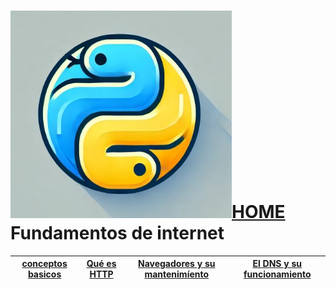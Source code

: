 # [![icono python](./images/iconPython.jpg)HOME](./README.md) <br> Fundamentos de internet

| [conceptos basicos](./fundamentosInternet/conceptosBasicos.md) | [Qué es HTTP](./fundamentosInternet/que_es_http.md) | [Navegadores y su mantenimíento](./fundamentosInternet/navegadores_y_su_mantenimiento.md) | [El DNS y su funcionamiento](./fundamentosInternet/dns_y_funcionamiento.md)
|----------------------------------------------------------------|------------------------------------------|-----------------------------------------------------------------|------------------------------------------|

